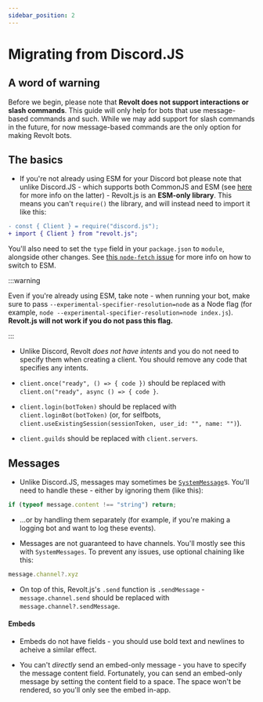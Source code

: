 ```yaml
---
sidebar_position: 2
---
```


# Migrating from Discord.JS

## A word of warning
Before we begin, please note that **Revolt does not support interactions or slash commands**. This guide will only help for bots that use message-based commands and such. While we may add support for slash commands in the future, for now message-based commands are the only option for making Revolt bots.

## The basics

-  If you're not already using ESM for your Discord bot please note that unlike Discord.JS - which supports both CommonJS and ESM (see [here](https://nodejs.org/api/esm.html) for more info on the latter) - Revolt.js is an **ESM-only library**. This means you can't `require()` the library, and will instead need to import it like this:

```diff
- const { Client } = require("discord.js");
+ import { Client } from "revolt.js";
```

You'll also need to set the `type` field in your `package.json` to `module`, alongside other changes. See [this `node-fetch` issue](https://github.com/node-fetch/node-fetch/issues/1279) for more info on how to switch to ESM.

:::warning

Even if you're already using ESM, take note - when running your bot, make sure to pass `--experimental-specifier-resolution=node` as a Node flag (for example, `node --experimental-specifier-resolution=node index.js`). **Revolt.js will not work if you do not pass this flag.**

:::

- Unlike Discord, Revolt *does not have intents* and you do not need to specify them when creating a client. You should remove any code that specifies any intents.

- `client.once("ready", () => { code })` should be replaced with `client.on("ready", async () => { code }`.

- `client.login(botToken)` should be replaced with `client.loginBot(botToken)` (or, for selfbots, `client.useExistingSession(sessionToken, user_id: "", name: "")`).

- `client.guilds` should be replaced with `client.servers`.

## Messages

- Unlike Discord.JS, messages may sometimes be [`SystemMessage`](https://github.com/revoltchat/api/blob/master/src/schema.ts#L1048-L1101)s. You'll need to handle these - either by ignoring them (like this):

```ts
if (typeof message.content !== "string") return;
```

- ...or by handling them separately (for example, if you're making a logging bot and want to log these events).

- Messages are not guaranteed to have channels. You'll mostly see this with `SystemMessages`. To prevent any issues, use optional chaining like this:

```ts
message.channel?.xyz
```

- On top of this, Revolt.js's `.send` function is `.sendMessage` - `message.channel.send` should be replaced with `message.channel?.sendMessage`.

#### Embeds

- Embeds do not have fields - you should use bold text and newlines to acheive a similar effect.

- You can't *directly* send an embed-only message - you have to specify the message content field. Fortunately, you can send an embed-only message by setting the content field to a space. The space won't be rendered, so you'll only see the embed in-app.